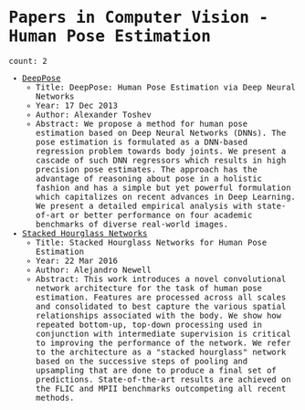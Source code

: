 <span style="font-family:monospace">

# Papers in Computer Vision - Human Pose Estimation

count: 2

* [DeepPose](https://arxiv.org/abs/1312.4659)
    * Title: DeepPose: Human Pose Estimation via Deep Neural Networks
    * Year: 17 Dec 2013
    * Author: Alexander Toshev
    * Abstract: We propose a method for human pose estimation based on Deep Neural Networks (DNNs). The pose estimation is formulated as a DNN-based regression problem towards body joints. We present a cascade of such DNN regressors which results in high precision pose estimates. The approach has the advantage of reasoning about pose in a holistic fashion and has a simple but yet powerful formulation which capitalizes on recent advances in Deep Learning. We present a detailed empirical analysis with state-of-art or better performance on four academic benchmarks of diverse real-world images.
* [Stacked Hourglass Networks](https://arxiv.org/abs/1603.06937)
    * Title: Stacked Hourglass Networks for Human Pose Estimation
    * Year: 22 Mar 2016
    * Author: Alejandro Newell
    * Abstract: This work introduces a novel convolutional network architecture for the task of human pose estimation. Features are processed across all scales and consolidated to best capture the various spatial relationships associated with the body. We show how repeated bottom-up, top-down processing used in conjunction with intermediate supervision is critical to improving the performance of the network. We refer to the architecture as a "stacked hourglass" network based on the successive steps of pooling and upsampling that are done to produce a final set of predictions. State-of-the-art results are achieved on the FLIC and MPII benchmarks outcompeting all recent methods.
